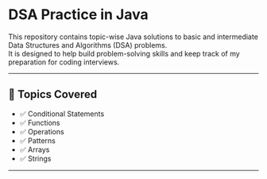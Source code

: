 # DSA Practice in Java

This repository contains topic-wise Java solutions to basic and intermediate Data Structures and Algorithms (DSA) problems.  
It is designed to help build problem-solving skills and keep track of my preparation for coding interviews.

---

## 📁 Topics Covered

- ✅ Conditional Statements
- ✅ Functions
- ✅ Operations
- ✅ Patterns
- ✅ Arrays
- ✅ Strings

---
